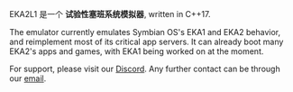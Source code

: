 EKA2L1 是一个 **试验性塞班系统模拟器**, written in C++17.

The emulator currently emulates Symbian OS's EKA1 and EKA2 behavior, and reimplement most of its critical app servers. It can already boot many EKA2's apps and games, with EKA1 being worked on at the moment.

For support, please visit our [Discord](https://discord.gg/5Bm5SJ9). Any further contact can be through our [email](mailto:cc@12z1.com).
